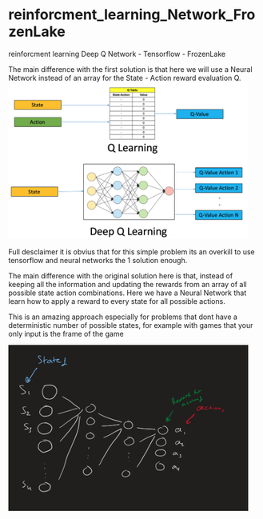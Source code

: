 # reinforcment_learning_Network_FrozenLake
reinforcment learning Deep Q Network - Tensorflow - FrozenLake

The main difference with the first solution is that here we will use a Neural Network instead of an array for the State - Action reward evaluation Q.
<img src="images/diffSolutions.png" width="480">

Full desclaimer it is obvius that for this simple problem its an overkill to use tensorflow and neural networks the 1 solution enough.

The main difference with the original solution here is that, instead of keeping all the information and updating the rewards from an array of all possible state action combinations. Here we have a Neural Network that learn how to apply a reward to every state for all possible actions.

This is an amazing approach especially for problems that dont have a deterministic number of possible states, for example with games that your only input is the frame of the game

<img src="images/myNetwork.png" width="480">


